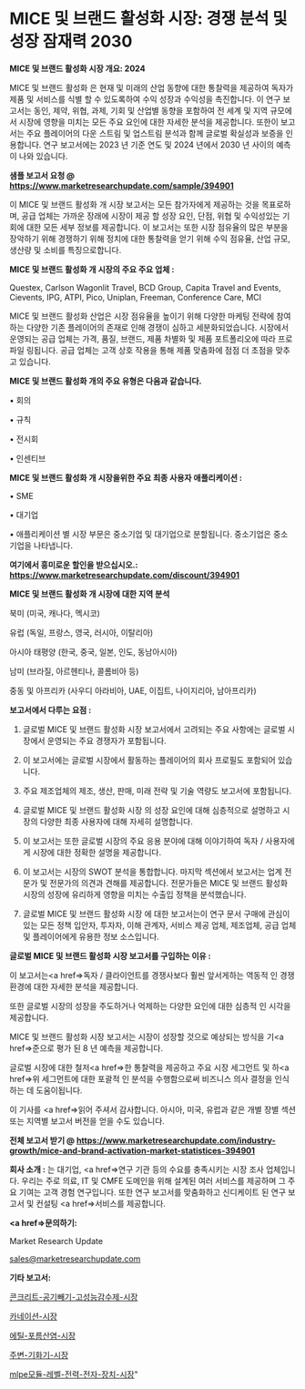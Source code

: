 # MICE 및 브랜드 활성화 시장: 경쟁 분석 및 성장 잠재력 2030

<strong>MICE 및 브랜드 활성화 시장 개요: 2024</strong>

MICE 및 브랜드 활성화 은 현재 및 미래의 산업 동향에 대한 통찰력을 제공하여 독자가 제품 및 서비스를 식별 할 수 있도록하여 수익 성장과 수익성을 촉진합니다. 이 연구 보고서는 동인, 제약, 위협, 과제, 기회 및 산업별 동향을 포함하여 전 세계 및 지역 규모에서 시장에 영향을 미치는 모든 주요 요인에 대한 자세한 분석을 제공합니다. 또한이 보고서는 주요 플레이어의 다운 스트림 및 업스트림 분석과 함께 글로벌 확실성과 보증을 인용합니다. 연구 보고서에는 2023 년 기준 연도 및 2024 년에서 2030 년 사이의 예측이 나와 있습니다.



<strong>샘플 보고서 요청 @ <a href=https://www.marketresearchupdate.com/sample/394901>https://www.marketresearchupdate.com/sample/394901</a></strong>

이 MICE 및 브랜드 활성화 개 시장 보고서는 모든 참가자에게 제공하는 것을 목표로하며, 공급 업체는 가까운 장래에 시장이 제공 할 성장 요인, 단점, 위협 및 수익성있는 기회에 대한 모든 세부 정보를 제공합니다. 이 보고서는 또한 시장 점유율의 많은 부분을 장악하기 위해 경쟁하기 위해 정치에 대한 통찰력을 얻기 위해 수익 점유율, 산업 규모, 생산량 및 소비를 특징으로합니다.



<strong>MICE 및 브랜드 활성화 개 시장의 주요 주요 업체 :</strong>

Questex, Carlson Wagonlit Travel, BCD Group, Capita Travel and Events, Cievents, IPG, ATPI, Pico, Uniplan, Freeman, Conference Care, MCI

MICE 및 브랜드 활성화 산업은 시장 점유율을 높이기 위해 다양한 마케팅 전략에 참여하는 다양한 기존 플레이어의 존재로 인해 경쟁이 심하고 세분화되었습니다. 시장에서 운영되는 공급 업체는 가격, 품질, 브랜드, 제품 차별화 및 제품 포트폴리오에 따라 프로파일 링됩니다. 공급 업체는 고객 상호 작용을 통해 제품 맞춤화에 점점 더 초점을 맞추고 있습니다.



<strong>MICE 및 브랜드 활성화 개의 주요 유형은 다음과 같습니다.</strong>

• 회의

• 규칙

• 전시회

• 인센티브



<strong>MICE 및 브랜드 활성화 개 시장을위한 주요 최종 사용자 애플리케이션 :</strong>

• SME

• 대기업

• 애플리케이션 별 시장 부문은 중소기업 및 대기업으로 분할됩니다. 중소기업은 중소 기업을 나타냅니다.



<strong>여기에서 흥미로운 할인을 받으십시오.: <a href=https://www.marketresearchupdate.com/discount/394901>https://www.marketresearchupdate.com/discount/394901</a></strong>



<strong>MICE 및 브랜드 활성화 개 시장에 대한 지역 분석</strong>

북미 (미국, 캐나다, 멕시코)

유럽 (독일, 프랑스, 영국, 러시아, 이탈리아)

아시아 태평양 (한국, 중국, 일본, 인도, 동남아시아)

남미 (브라질, 아르헨티나, 콜롬비아 등)

중동 및 아프리카 (사우디 아라비아, UAE, 이집트, 나이지리아, 남아프리카)



<strong>보고서에서 다루는 요점 :</strong>

1. 글로벌 MICE 및 브랜드 활성화 시장 보고서에서 고려되는 주요 사항에는 글로벌 시장에서 운영되는 주요 경쟁자가 포함됩니다.

2. 이 보고서에는 글로벌 시장에서 활동하는 플레이어의 회사 프로필도 포함되어 있습니다.

3. 주요 제조업체의 제조, 생산, 판매, 미래 전략 및 기술 역량도 보고서에 포함됩니다.

4. 글로벌 MICE 및 브랜드 활성화 시장 의 성장 요인에 대해 심층적으로 설명하고 시장의 다양한 최종 사용자에 대해 자세히 설명합니다.

5. 이 보고서는 또한 글로벌 시장의 주요 응용 분야에 대해 이야기하여 독자 / 사용자에게 시장에 대한 정확한 설명을 제공합니다.

6. 이 보고서는 시장의 SWOT 분석을 통합합니다. 마지막 섹션에서 보고서는 업계 전문가 및 전문가의 의견과 견해를 제공합니다. 전문가들은 MICE 및 브랜드 활성화 시장의 성장에 유리하게 영향을 미치는 수출입 정책을 분석했습니다.

7. 글로벌 MICE 및 브랜드 활성화 시장 에 대한 보고서는이 연구 문서 구매에 관심이있는 모든 정책 입안자, 투자자, 이해 관계자, 서비스 제공 업체, 제조업체, 공급 업체 및 플레이어에게 유용한 정보 소스입니다.



<strong>글로벌 MICE 및 브랜드 활성화 시장 보고서를 구입하는 이유 :</strong>

이 보고서는<a href=>독자 / 클</a>라이언트를 경쟁사보다 훨씬 앞서게하는 역동적 인 경쟁 환경에 대한 자세한 분석을 제공합니다.

또한 글로벌 시장의 성장을 주도하거나 억제하는 다양한 요인에 대한 심층적 인 시각을 제공합니다.

MICE 및 브랜드 활성화 시장 보고서는 시장이 성장할 것으로 예상되는 방식을 기<a href=>준으로</a> 평가 된 8 년 예측을 제공합니다.

글로벌 시장에 대한 철저<a href=>한 통찰력</a>을 제공하고 주요 시장 세그먼트 및 하<a href=>위 세그</a>먼트에 대한 포괄적 인 분석을 수행함으로써 비즈니스 의사 결정을 인식하는 데 도움이됩니다.

이 기사를 <a href=>읽어 주</a>셔서 감사합니다. 아시아, 미국, 유럽과 같은 개별 장별 섹션 또는 지역별 보고서 버전을 얻을 수도 있습니다.



<strong>전체 보고서 받기 @ <a href=https://www.marketresearchupdate.com/industry-growth/mice-and-brand-activation-market-statistices-394901>https://www.marketresearchupdate.com/industry-growth/mice-and-brand-activation-market-statistices-394901</a></strong>



<strong>회사 소개 :</strong>
는 대기업, <a href=>연구 기</a>관 등의 수요를 충족시키는 시장 조사 업체입니다. 우리는 주로 의료, IT 및 CMFE 도메인을 위해 설계된 여러 서비스를 제공하며 그 주요 기여는 고객 경험 연구입니다. 또한 연구 보고서를 맞춤화하고 신디케이트 된 연구 보고서 및 컨설팅 <a href=>서비</a>스를 제공합니다.



<strong><a href=>문의하기:</a></strong>

Market Research Update

sales@marketresearchupdate.com



<strong>기타 보고서:</strong>

<a href=https://www.linkedin.com/pulse/콘크리트-공기빼기-고성능감수제-시장-진입-전략-및-위험-평가2029년/>콘크리트-공기빼기-고성능감수제-시장</a>

<a href=https://www.linkedin.com/pulse/카네이션-시장-동향-및-성장-전망-consumer-connection-chronicles-24--07dcf/>카네이션-시장</a>

<a href=https://www.linkedin.com/pulse/에틸-포름산염-시장-규모-및-성장-2023-survey-spotlight-pro-24-analysis-xrhxf/>에틸-포름산염-시장</a>

<a href=https://www.linkedin.com/pulse/주변-기화기-시장-진입-전략-및-위험-평가2030년-isdailynews-phnsf/>주변-기화기-시장</a>

<a href=https://www.linkedin.com/pulse/mlpe모듈-레벨-전력-전자-장치-시장-현재-및-미래-성장-2029-equ8f/>mlpe모듈-레벨-전력-전자-장치-시장</a>"
